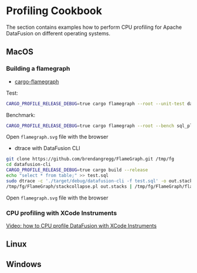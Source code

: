 <!---
  Licensed to the Apache Software Foundation (ASF) under one
  or more contributor license agreements.  See the NOTICE file
  distributed with this work for additional information
  regarding copyright ownership.  The ASF licenses this file
  to you under the Apache License, Version 2.0 (the
  "License"); you may not use this file except in compliance
  with the License.  You may obtain a copy of the License at

    http://www.apache.org/licenses/LICENSE-2.0

  Unless required by applicable law or agreed to in writing,
  software distributed under the License is distributed on an
  "AS IS" BASIS, WITHOUT WARRANTIES OR CONDITIONS OF ANY
  KIND, either express or implied.  See the License for the
  specific language governing permissions and limitations
  under the License.
-->

# Profiling Cookbook

The section contains examples how to perform CPU profiling for Apache DataFusion on different operating systems.

## MacOS

### Building a flamegraph

- [cargo-flamegraph](https://github.com/flamegraph-rs/flamegraph)

Test:

```bash
CARGO_PROFILE_RELEASE_DEBUG=true cargo flamegraph --root --unit-test datafusion  -- dataframe::tests::test_array_agg
```

Benchmark:

```bash
CARGO_PROFILE_RELEASE_DEBUG=true cargo flamegraph --root --bench sql_planner -- --bench
```

Open `flamegraph.svg` file with the browser

- dtrace with DataFusion CLI

```bash
git clone https://github.com/brendangregg/FlameGraph.git /tmp/fg
cd datafusion-cli
CARGO_PROFILE_RELEASE_DEBUG=true cargo build --release
echo "select * from table;" >> test.sql
sudo dtrace -c './target/debug/datafusion-cli -f test.sql' -o out.stacks -n 'profile-997 /execname == "datafusion-cli"/ { @[ustack(100)] = count(); }'
/tmp/fg/FlameGraph/stackcollapse.pl out.stacks | /tmp/fg/FlameGraph/flamegraph.pl > flamegraph.svg
```

Open `flamegraph.svg` file with the browser

### CPU profiling with XCode Instruments

[Video: how to CPU profile DataFusion with XCode Instruments](https://youtu.be/P3dXH61Kr5U)

## Linux

## Windows
